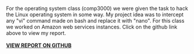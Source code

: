   <link rel="stylesheet" href="{{ site.github.url }}/assets/css/all.css">


<p class="test">
For the operating system class (comp3000) we were given the task to hack the Linux operating system in some way. My project idea was to intercept any "vi" command made on bash and replace it with "nano". For this class we worked on Amazon web services instances. Click on the github link above to view my report.
<br/> <br/> 
<a href= "https://github.com/malikehsan/hackthekernel/blob/master/3000report.pdf"><strong> VIEW REPORT ON GITHUB </strong> </a> 
</p>


